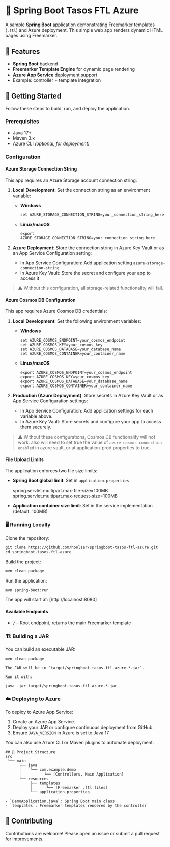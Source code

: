# 🌱 Spring Boot Tasos FTL Azure


A sample **Spring Boot** application demonstrating [Freemarker](https://freemarker.apache.org/) templates (`.ftl`) and Azure deployment. This simple web app renders dynamic HTML pages using Freemarker.



## 🚀 Features

- **Spring Boot** backend
- **Freemarker Template Engine** for dynamic page rendering
- **Azure App Service** deployment support
- Example: controller + template integration



## 🏁 Getting Started

Follow these steps to build, run, and deploy the application.



### Prerequisites

- Java 17+
- Maven 3.x
- Azure CLI _(optional, for deployment)_


### Configuration

#### Azure Storage Connection String

This app requires an Azure Storage account connection string:

1. **Local Development**: Set the connection string as an environment variable:

   - **Windows**
     ```
     set AZURE_STORAGE_CONNECTION_STRING=your_connection_string_here
     ```
   - **Linux/macOS**
     ```
     export AZURE_STORAGE_CONNECTION_STRING=your_connection_string_here
     ```

2. **Azure Deployment**: Store the connection string in Azure Key Vault or as an App Service Configuration setting:
   - In App Service Configuration: Add application setting `azure-storage-connection-string`
   - In Azure Key Vault: Store the secret and configure your app to access it

> ⚠️ Without this configuration, all storage-related functionality will fail.

#### Azure Cosmos DB Configuration

This app requires Azure Cosmos DB credentials:

1. **Local Development**: Set the following environment variables:

    - **Windows**
      ```
      set AZURE_COSMOS_ENDPOINT=your_cosmos_endpoint
      set AZURE_COSMOS_KEY=your_cosmos_key
      set AZURE_COSMOS_DATABASE=your_database_name
      set AZURE_COSMOS_CONTAINER=your_container_name
      ```
    - **Linux/macOS**
      ```
      export AZURE_COSMOS_ENDPOINT=your_cosmos_endpoint
      export AZURE_COSMOS_KEY=your_cosmos_key
      export AZURE_COSMOS_DATABASE=your_database_name
      export AZURE_COSMOS_CONTAINER=your_container_name
      ```

2. **Production (Azure Deployment)**: Store secrets in Azure Key Vault or as App Service Configuration settings:
    - In App Service Configuration: Add application settings for each variable above.
    - In Azure Key Vault: Store secrets and configure your app to access them securely.

> ⚠️ Without these configurations, Cosmos DB functionality will not work. also will need to set true the value of `azure-cosmos-connection-enabled` in azure vault, or at application-prod.properties to true.

#### File Upload Limits

The application enforces two file size limits:

- **Spring Boot global limit**: Set in `application.properties`

  spring.servlet.multipart.max-file-size=100MB
  spring.servlet.multipart.max-request-size=100MB



- **Application container size limit**: Set in the service implementation (default: 100MB)



### 🖥️ Running Locally

Clone the repository:

```markdown
git clone https://github.com/hoolser/springboot-tasos-ftl-azure.git
cd springboot-tasos-ftl-azure
```



Build the project:
```markdown
mvn clean package
```



Run the application:
```
mvn spring-boot:run
```



The app will start at: [http://localhost:8080]



#### Available Endpoints

- `/` – Root endpoint, returns the main Freemarker template



### 🏗️ Building a JAR

You can build an executable JAR:
```markdown
mvn clean package
```

```
The JAR will be in `target/springboot-tasos-ftl-azure-*.jar`.
```
```
Run it with:

java -jar target/springboot-tasos-ftl-azure-*.jar
```


### ☁️ Deploying to Azure

To deploy to Azure App Service:

1. Create an Azure App Service.
2. Deploy your JAR or configure continuous deployment from GitHub.
3. Ensure `JAVA_VERSION` in Azure is set to Java 17.

You can also use Azure CLI or Maven plugins to automate deployment.


````
## 📁 Project Structure
src
 └── main
      ├── java
      │    └── com.example.demo
      │          └── [Controllers, Main Application]
      └── resources
           ├── templates
           │      └── [Freemarker .ftl files]
           └── application.properties
````           
```
- `DemoApplication.java`: Spring Boot main class
- `templates`: Freemarker templates rendered by the controller
```


## 🤝 Contributing

Contributions are welcome! Please open an issue or submit a pull request for improvements.

